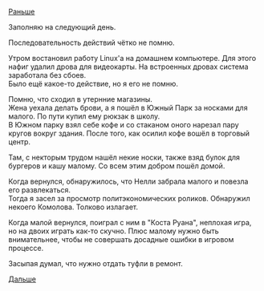 [Раньше](2019.08.24.md)

Заполняю на следующий день.

Последовательность действий чётко не помню.

Утром востановил работу Linux'а на домашнем компьютере. Для этого нафиг удалил дрова для видеокарты. На встроенных дровах система заработала без сбоев.  
Было ещё какое-то действие, но я его не помню.

Помню, что сходил в утернние магазины.  
Жена уехала делать брови, а я пошёл в Южный Парк за носками для малого. По пути купил ему рюкзак в школу.  
В Южном парку взял себе кофе и со стаканом оного нарезал пару кругов вокруг здания. После того, как осилил кофе вошёл в торговый центр.

Там, с некторым трудом нашёл некие носки, также взяд булок для бургеров и кашу малому. Со всем этим добром пошёл домой.

Когда вернулся, обнаружилось, что Нелли забрала малого и повезла его развлекаться.  
Тогда я засел за просмотр политэкономических роликов. Обнаружил некоего Комолова. Толково излагает.

Когда малой вернулся, поиграл с ним в "Коста Руана", неплохая игра, но на двоих играть как-то скучно. Плюс малому нужно быть внимательнее, чтобы не совершать досадные ошибки в игровом процессе.

Засыпая думал, что нужно отдать туфли в ремонт.

[Дальше](2019.08.26.md)